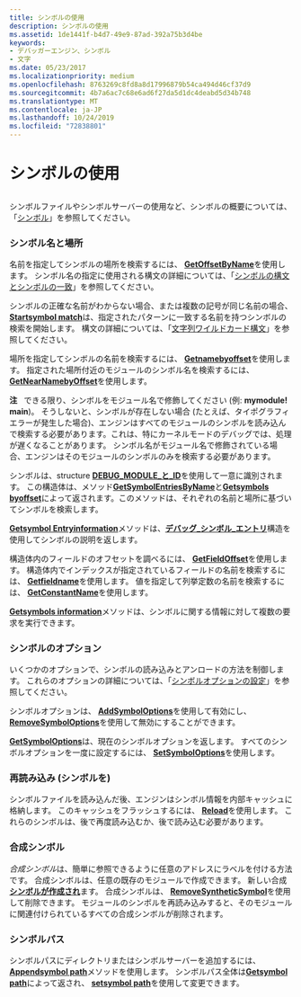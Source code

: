 ```yaml
---
title: シンボルの使用
description: シンボルの使用
ms.assetid: 1de1441f-b4d7-49e9-87ad-392a75b3d4be
keywords:
- デバッガーエンジン、シンボル
- 文字
ms.date: 05/23/2017
ms.localizationpriority: medium
ms.openlocfilehash: 8763269c8fd8a8d17996879b54ca494d46cf37d9
ms.sourcegitcommit: 4b7a6ac7c68e6ad6f27da5d1dc4deabd5d34b748
ms.translationtype: MT
ms.contentlocale: ja-JP
ms.lasthandoff: 10/24/2019
ms.locfileid: "72838801"
---
```

# <a name="using-symbols"></a>シンボルの使用


## <span id="ddk_symbols_dbx"></span><span id="DDK_SYMBOLS_DBX"></span>


シンボルファイルやシンボルサーバーの使用など、シンボルの概要については、「[シンボル](symbols.md)」を参照してください。

### <a name="span-idsymbol_names_and_locationsspanspan-idsymbol_names_and_locationsspansymbol-names-and-locations"></a><span id="symbol_names_and_locations"></span><span id="SYMBOL_NAMES_AND_LOCATIONS"></span>シンボル名と場所

名前を指定してシンボルの場所を検索するには、 [**GetOffsetByName**](https://docs.microsoft.com/windows-hardware/drivers/ddi/dbgeng/nf-dbgeng-idebugsymbols3-getoffsetbyname)を使用します。 シンボル名の指定に使用される構文の詳細については、「[シンボルの構文とシンボルの一致](symbol-syntax-and-symbol-matching.md)」を参照してください。

シンボルの正確な名前がわからない場合、または複数の記号が同じ名前の場合、 [**Startsymbol match**](https://docs.microsoft.com/windows-hardware/drivers/ddi/dbgeng/nf-dbgeng-idebugsymbols3-startsymbolmatch)は、指定されたパターンに一致する名前を持つシンボルの検索を開始します。 構文の詳細については、「[文字列ワイルドカード構文](string-wildcard-syntax.md)」を参照してください。

場所を指定してシンボルの名前を検索するには、 [**Getnamebyoffset**](https://docs.microsoft.com/windows-hardware/drivers/ddi/dbgeng/nf-dbgeng-idebugsymbols3-getnamebyoffset)を使用します。 指定された場所付近のモジュールのシンボル名を検索するには、 [**GetNearNamebyOffset**](https://docs.microsoft.com/windows-hardware/drivers/ddi/dbgeng/nf-dbgeng-idebugsymbols3-getnearnamebyoffset)を使用します。

**注**   できる限り、シンボルをモジュール名で修飾してください (例: **mymodule! main**)。 そうしないと、シンボルが存在しない場合 (たとえば、タイポグラフィエラーが発生した場合)、エンジンはすべてのモジュールのシンボルを読み込んで検索する必要があります。これは、特にカーネルモードのデバッグでは、処理が遅くなることがあります。 シンボル名がモジュール名で修飾されている場合、エンジンはそのモジュールのシンボルのみを検索する必要があります。

 

シンボルは、structure [**DEBUG\_MODULE\_と\_ID**](https://docs.microsoft.com/windows-hardware/drivers/ddi/dbgeng/ns-dbgeng-_debug_module_and_id)を使用して一意に識別されます。 この構造体は、メソッド[**GetSymbolEntriesByName**](https://docs.microsoft.com/windows-hardware/drivers/ddi/dbgeng/nf-dbgeng-idebugsymbols3-getsymbolentriesbyname)と[**Getsymbols byoffset**](https://docs.microsoft.com/windows-hardware/drivers/ddi/dbgeng/nf-dbgeng-idebugsymbols3-getsymbolentriesbyoffset)によって返されます。このメソッドは、それぞれの名前と場所に基づいてシンボルを検索します。

[**Getsymbol Entryinformation**](https://docs.microsoft.com/windows-hardware/drivers/ddi/dbgeng/nf-dbgeng-idebugsymbols3-getsymbolentryinformation)メソッドは、[**デバッグ\_シンボル\_エントリ**](https://docs.microsoft.com/windows-hardware/drivers/ddi/dbgeng/ns-dbgeng-_debug_symbol_entry)構造を使用してシンボルの説明を返します。

構造体内のフィールドのオフセットを調べるには、 [**GetFieldOffset**](https://docs.microsoft.com/windows-hardware/drivers/ddi/dbgeng/nf-dbgeng-idebugsymbols-getfieldoffset)を使用します。 構造体内でインデックスが指定されているフィールドの名前を検索するには、 [**Getfieldname**](https://docs.microsoft.com/windows-hardware/drivers/ddi/dbgeng/nf-dbgeng-idebugsymbols3-getfieldname)を使用します。 値を指定して列挙定数の名前を検索するには、 [**GetConstantName**](https://docs.microsoft.com/windows-hardware/drivers/ddi/dbgeng/nf-dbgeng-idebugsymbols3-getconstantname)を使用します。

[**Getsymbols information**](https://docs.microsoft.com/windows-hardware/drivers/ddi/dbgeng/nf-dbgeng-idebugadvanced3-getsymbolinformation)メソッドは、シンボルに関する情報に対して複数の要求を実行できます。

### <a name="span-idsymbol_optionsspanspan-idsymbol_optionsspansymbol-options"></a><span id="symbol_options"></span><span id="SYMBOL_OPTIONS"></span>シンボルのオプション

いくつかのオプションで、シンボルの読み込みとアンロードの方法を制御します。 これらのオプションの詳細については、「[シンボルオプションの設定](symbol-options.md)」を参照してください。

シンボルオプションは、 [**AddSymbolOptions**](https://docs.microsoft.com/windows-hardware/drivers/ddi/dbgeng/nf-dbgeng-idebugsymbols3-addsymboloptions)を使用して有効にし、 [**RemoveSymbolOptions**](https://docs.microsoft.com/windows-hardware/drivers/ddi/dbgeng/nf-dbgeng-idebugsymbols3-removesymboloptions)を使用して無効にすることができます。

[**GetSymbolOptions**](https://docs.microsoft.com/windows-hardware/drivers/ddi/dbgeng/nf-dbgeng-idebugsymbols3-getsymboloptions)は、現在のシンボルオプションを返します。 すべてのシンボルオプションを一度に設定するには、 [**SetSymbolOptions**](https://docs.microsoft.com/windows-hardware/drivers/ddi/dbgeng/nf-dbgeng-idebugsymbols3-setsymboloptions)を使用します。

### <a name="span-idreloading_symbolsspanspan-idreloading_symbolsspanreloading-symbols"></a><span id="reloading_symbols"></span><span id="RELOADING_SYMBOLS"></span>再読み込み (シンボルを)

シンボルファイルを読み込んだ後、エンジンはシンボル情報を内部キャッシュに格納します。 このキャッシュをフラッシュするには、 [**Reload**](https://docs.microsoft.com/windows-hardware/drivers/ddi/dbgeng/nf-dbgeng-idebugsymbols3-reload)を使用します。 これらのシンボルは、後で再度読み込むか、後で読み込む必要があります。

### <a name="span-idsynthetic_symbolsspanspan-idsynthetic_symbolsspan-synthetic-symbols"></a><span id="synthetic_symbols"></span><span id="SYNTHETIC_SYMBOLS"></span>合成シンボル

*合成シンボル*は、簡単に参照できるように任意のアドレスにラベルを付ける方法です。 合成シンボルは、任意の既存のモジュールで作成できます。 新しい合成[**シンボルが作成され**](https://docs.microsoft.com/windows-hardware/drivers/ddi/dbgeng/nf-dbgeng-idebugsymbols3-addsyntheticsymbol)ます。 合成シンボルは、 [**RemoveSyntheticSymbol**](https://docs.microsoft.com/windows-hardware/drivers/ddi/dbgeng/nf-dbgeng-idebugsymbols3-removesyntheticsymbol)を使用して削除できます。 モジュールのシンボルを再読み込みすると、そのモジュールに関連付けられているすべての合成シンボルが削除されます。

### <a name="span-idsymbol_pathspanspan-idsymbol_pathspansymbol-path"></a><span id="symbol_path"></span><span id="SYMBOL_PATH"></span>シンボルパス

シンボルパスにディレクトリまたはシンボルサーバーを追加するには、 [**Appendsymbol path**](https://docs.microsoft.com/windows-hardware/drivers/ddi/dbgeng/nf-dbgeng-idebugsymbols3-appendsymbolpath)メソッドを使用します。 シンボルパス全体は[**Getsymbol path**](https://docs.microsoft.com/windows-hardware/drivers/ddi/dbgeng/nf-dbgeng-idebugsymbols3-getsymbolpath)によって返され、 [**setsymbol path**](https://docs.microsoft.com/windows-hardware/drivers/ddi/dbgeng/nf-dbgeng-idebugsymbols3-setsymbolpath)を使用して変更できます。

 

 






